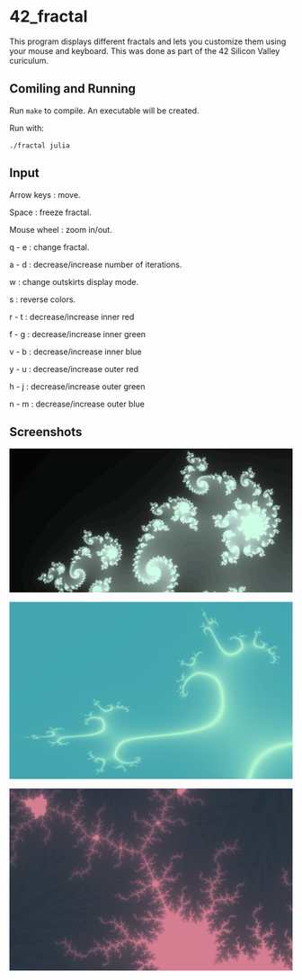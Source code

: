 # 42_fractal

This program displays different fractals and lets you customize them using your mouse and keyboard. 
This was done as part of the 42 Silicon Valley curiculum.

## Comiling and Running

Run `make` to compile. An executable will be created.

Run with:
```
./fractal julia
```

## Input

Arrow keys : move.

Space : freeze fractal.

Mouse wheel : zoom in/out.

q - e : change fractal.

a - d : decrease/increase number of iterations.

w : change outskirts display mode.

s : reverse colors.

r - t : decrease/increase inner red

f - g : decrease/increase inner green

v - b : decrease/increase inner blue

y - u : decrease/increase outer red

h - j : decrease/increase outer green

n - m : decrease/increase outer blue

## Screenshots

![alt text](screenshots/1.png)

![alt text](screenshots/2.png)

![alt text](screenshots/3.png)
